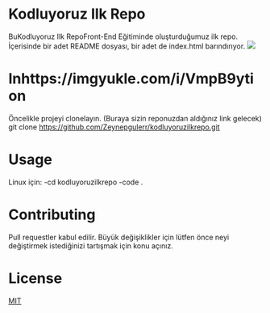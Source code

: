 # Kodluyoruz Ilk Repo
BuKodluyoruz Ilk RepoFront-End Eğitiminde oluşturduğumuz ilk repo. İçerisinde bir adet README dosyası, bir adet de index.html barındırıyor.
![](https://imgyukle.com/i/VmpB9y)
# Inhttps://imgyukle.com/i/VmpB9ytion
Öncelikle projeyi clonelayın. (Buraya sizin reponuzdan aldığınız link gelecek)
git clone https://github.com/Zeynepgulerr/kodluyoruzilkrepo.git
# Usage
Linux için:
-cd kodluyoruzilkrepo
-code .
# Contributing
Pull requestler kabul edilir. Büyük değişiklikler için lütfen önce neyi değiştirmek istediğinizi tartışmak için konu açınız.
# License
[MIT](https://choosealicense.com/licenses/mit/)

